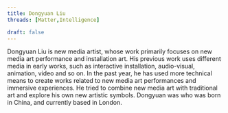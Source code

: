 ```yaml
---
title: Dongyuan Liu
threads: [Matter,Intelligence]

draft: false
---
```


Dongyuan Liu is new media artist, whose work primarily focuses on new media art performance and installation art. His previous work uses different media in early works, such as interactive installation, audio-visual, animation, video and so on. In the past year, he has used more technical means to create works related to new media art performances and immersive experiences. He tried to combine new media art with traditional art and explore his own new artistic symbols. Dongyuan was who was born in China, and currently based in London.